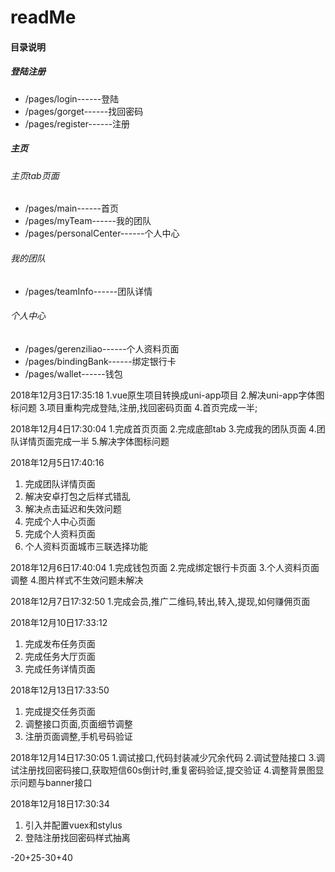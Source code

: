 # readMe
#### 目录说明
##### 登陆注册
+ /pages/login------登陆
+ /pages/gorget------找回密码
+ /pages/register------注册
##### 主页
###### 主页tab页面
+ /pages/main------首页
+ /pages/myTeam------我的团队
+ /pages/personalCenter------个人中心

###### 我的团队
+ /pages/teamInfo------团队详情

###### 个人中心
+ /pages/gerenziliao------个人资料页面
+ /pages/bindingBank------绑定银行卡
+ /pages/wallet------钱包




2018年12月3日17:35:18
1.vue原生项目转换成uni-app项目
2.解决uni-app字体图标问题
3.项目重构完成登陆,注册,找回密码页面
4.首页完成一半;


2018年12月4日17:30:04
1.完成首页页面
2.完成底部tab
3.完成我的团队页面
4.团队详情页面完成一半
5.解决字体图标问题


2018年12月5日17:40:16
1. 完成团队详情页面
2. 解决安卓打包之后样式错乱
3. 解决点击延迟和失效问题
4. 完成个人中心页面
5. 完成个人资料页面
6. 个人资料页面城市三联选择功能



2018年12月6日17:40:04
1.完成钱包页面
2.完成绑定银行卡页面
3.个人资料页面调整
4.图片样式不生效问题未解决


2018年12月7日17:32:50
1.完成会员,推广二维码,转出,转入,提现,如何赚佣页面


2018年12月10日17:33:12
1. 完成发布任务页面
2. 完成任务大厅页面
3. 完成任务详情页面


2018年12月13日17:33:50
1. 完成提交任务页面
2. 调整接口页面,页面细节调整
3. 注册页面调整,手机号码验证



2018年12月14日17:30:05
1.调试接口,代码封装减少冗余代码
2.调试登陆接口
3.调试注册找回密码接口,获取短信60s倒计时,重复密码验证,提交验证
4.调整背景图显示问题与banner接口




2018年12月18日17:30:34
1. 引入并配置vuex和stylus
2. 登陆注册找回密码样式抽离



-20+25-30+40
